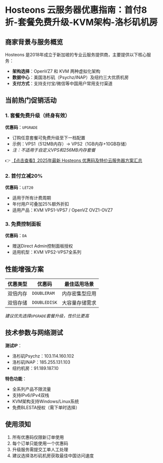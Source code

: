 # Hosteons 云服务器优惠指南：首付8折-套餐免费升级-KVM架构-洛杉矶机房

## 商家背景与服务概览

Hosteons 是2018年成立于新加坡的专业云服务提供商，主要提供以下核心服务：
- **架构选择**：OpenVZ7 和 KVM 两种虚拟化架构
- **数据中心**：美国洛杉矶（Psychz/INAP）及纽约三大优质机房
- **支付方式**：支持支付宝/微信等中国用户常用支付渠道

## 当前热门促销活动

### 1. 套餐免费升级（终身有效）
**优惠码**：`UPGRADE`
- 订购任意套餐可免费升级至下一档配置
- 示例：VPS1（512MB内存）→ VPS2（1GB内存+10GB存储）
- *注：不适用于自定义VPS和256MB内存套餐*

👉 [【点击查看】2025年最新 Hosteons 优惠码及特价云服务器方案汇总](https://bit.ly/hosteons)

### 2. 首付立减20%
**优惠码**：`LET20`
- 适用于所有计费周期
- 年付用户可叠加25%额外折扣
- 适用产品：KVM VPS1-VPS7 / OpenVZ OVZ1-OVZ7

### 3. 免费控制面板
**优惠码**：`DA`
- 赠送Direct Admin控制面板授权
- 适用机型：KVM VPS2-VPS7全系列

## 性能增强方案

| 优惠类型       | 优惠码          | 最佳适用场景         |
|----------------|----------------|---------------------|
| 双倍内存       | `DOUBLERAM`    | 内存密集型应用       |
| 双倍存储       | `DOUBLEDISK`   | 大容量存储需求       |

*建议优先选择`UPGRADE`套餐升级，性价比更高*

## 技术参数与网络测试

**测试IP**：
- 洛杉矶Psychz：103.114.160.102
- 洛杉矶INAP：185.255.131.103
- 纽约机房：91.189.187.10

**特色功能**：
- 全系列产品不限流量
- 支持IPv6/IPv4双栈
- KVM架构支持Windows/Linux系统
- 免费BLESTA授权（需下单时选择）

## 使用须知
1. 所有优惠码仅限新订单使用
2. 每个订单只能使用一个优惠码
3. 升级服务需提交工单人工处理
4. 建议选择洛杉矶机房获取最佳中国访问速度